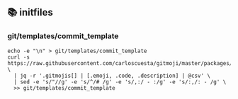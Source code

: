 ## :books: initfiles

### git/templates/commit_template

```
echo -e "\n" > git/templates/commit_template
curl -s https://raw.githubusercontent.com/carloscuesta/gitmoji/master/packages/gitmojis/src/gitmojis.json \
  | jq -r '.gitmojis[] | [.emoji, .code, .description] | @csv' \
  | sed -e 's/"//g' -e 's/^/# /g' -e 's/,:/ - :/g' -e 's/:,/: - /g' \
  >> git/templates/commit_template
```

